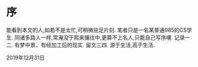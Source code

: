 # 序

能看到本文的人,如若不是太忙,可稍微驻足片刻.
笔者只是一名某普通985的CS学生.
同诸多路人一样,常淹没于熙来攘往中,更算不上名人,只能自己写序噢.
记录一二.
有梦中景、有经加工后的现实.
留文三四.
源于生活,高于生活.

2019年12月31日




